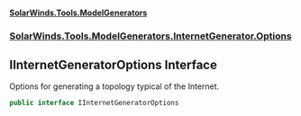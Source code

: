#### [SolarWinds.Tools.ModelGenerators](index.md 'index')
### [SolarWinds.Tools.ModelGenerators.InternetGenerator.Options](index.md#SolarWinds.Tools.ModelGenerators.InternetGenerator.Options 'SolarWinds.Tools.ModelGenerators.InternetGenerator.Options')

## IInternetGeneratorOptions Interface

Options for generating a topology typical of the Internet.

```csharp
public interface IInternetGeneratorOptions
```